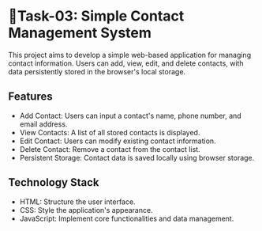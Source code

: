 # 📝Task-03: Simple Contact Management System
This project aims to develop a simple web-based application for managing contact information.
Users can add, view, edit, and delete contacts, with data persistently stored in the browser's local storage.
## Features 
- Add Contact: Users can input a contact's name, phone number, and email address.
- View Contacts: A list of all stored contacts is displayed.
- Edit Contact: Users can modify existing contact information.
- Delete Contact: Remove a contact from the contact list.
- Persistent Storage: Contact data is saved locally using browser storage.
## Technology Stack 
- HTML: Structure the user interface.
- CSS: Style the application's appearance.
- JavaScript: Implement core functionalities and data management.
  
